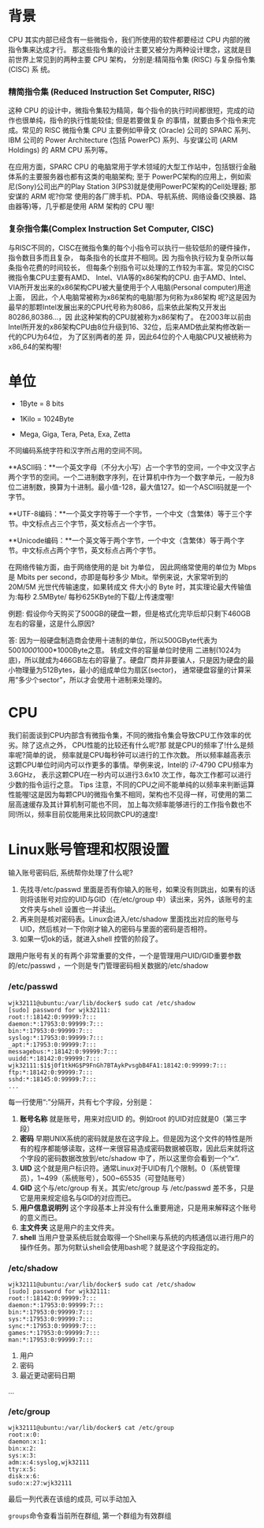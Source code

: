 # 背景

CPU 其实内部已经含有一些微指令，我们所使用的软件都要经过 CPU 内部的微指令集来达成才行。 那这些指令集的设计主要又被分为两种设计理念，这就是目前世界上常见到的两种主要 CPU 架构， 分别是:精简指令集 (RISC) 与复杂指令集 (CISC) 系 统。

### 精简指令集 (Reduced Instruction Set Computer, RISC)
这种 CPU 的设计中，微指令集较为精简，每个指令的执行时间都很短，完成的动作也很单纯，指令的执行性能较佳; 但是若要做复杂 的事情，就要由多个指令来完成。常见的 RISC 微指令集 CPU 主要例如甲骨文 (Oracle) 公司的 SPARC 系列、 IBM 公司的 Power Architecture (包括 PowerPC) 系列、与安谋公司 (ARM Holdings) 的 ARM CPU 系列等。

在应用方面，SPARC CPU 的电脑常用于学术领域的大型工作站中，包括银行金融体系的主要服务器也都有这类的电脑架构; 至于 PowerPC架构的应用上，例如索尼(Sony)公司出产的Play Station 3(PS3)就是使用PowerPC架构的Cell处理器; 那安谋的 ARM 呢?你常 使用的各厂牌手机、PDA、导航系统、网络设备(交换器、路由器等)等，几乎都是使用 ARM 架构的 CPU 喔!

### 复杂指令集(Complex Instruction Set Computer, CISC)
与RISC不同的，CISC在微指令集的每个小指令可以执行一些较低阶的硬件操作，指令数目多而且复杂， 每条指令的长度并不相同。因 为指令执行较为复杂所以每条指令花费的时间较长， 但每条个别指令可以处理的工作较为丰富。常见的CISC微指令集CPU主要有AMD、 Intel、VIA等的x86架构的CPU. 由于AMD、Intel、VIA所开发出来的x86架构CPU被大量使用于个人电脑(Personal computer)用途上面， 因此，个人电脑常被称为x86架构的电脑!那为何称为x86架构 呢?这是因为最早的那颗Intel发展出来的CPU代号称为8086，后来依此架构又开发出80286,80386...，因 此这种架构的CPU就被称为x86架构了。
在2003年以前由Intel所开发的x86架构CPU由8位升级到16、32位，后来AMD依此架构修改新一代的CPU为64位， 为了区别两者的差 异，因此64位的个人电脑CPU又被统称为x86_64的架构喔!

# 单位

* 1Byte = 8 bits

* 1Kilo = 1024Byte

* Mega, Giga, Tera, Peta, Exa, Zetta

不同编码系统字符和汉字所占用的空间不同。

**ASCII码：**一个英文字母（不分大小写）占一个字节的空间，一个中文汉字占两个字节的空间。一个二进制数字序列，在计算机中作为一个数字单元，一般为8位二进制数，换算为十进制。最小值-128，最大值127。如一个ASCII码就是一个字节。

**UTF-8编码：**一个英文字符等于一个字节，一个中文（含繁体）等于三个字节。中文标点占三个字节，英文标点占一个字节。

**Unicode编码：**一个英文等于两个字节，一个中文（含繁体）等于两个字节。中文标点占两个字节，英文标点占两个字节。

在网络传输方面，由于网络使用的是 bit 为单位， 因此网络常使用的单位为 Mbps 是 Mbits per second，亦即是每秒多少 Mbit。举例来说，大家常听到的 20M/5M 光世代传输速度，如果转成文 件大小的 Byte 时，其实理论最大传输值为:每秒 2.5MByte/ 每秒625KByte的下载/上传速度喔!

例题:
假设你今天购买了500GB的硬盘一颗，但是格式化完毕后却只剩下460GB左右的容量，这是什么原因? 

答:
因为一般硬盘制造商会使用十进制的单位，所以500GByte代表为500*1000*1000*1000Byte之意。 转成文件的容量单位时使用 二进制(1024为底)，所以就成为466GB左右的容量了。硬盘厂商并非要骗人，只是因为硬盘的最小物理量为512Bytes，最小的组成单位为扇区(sector)， 通常硬盘容量的计算采 用“多少个sector”，所以才会使用十进制来处理的。

# CPU
我们前面谈到CPU内部含有微指令集，不同的微指令集会导致CPU工作效率的优劣。除了这点之外， CPU性能的比较还有什么呢?那 就是CPU的频率了!什么是频率呢?简单的说， 频率就是CPU每秒钟可以进行的工作次数。 所以频率越高表示这颗CPU单位时间内可以作更多的事情。举例来说，Intel的 i7-4790 CPU频率为3.6GHz， 表示这颗CPU在一秒内可以进行3.6x10 次工作，每次工作都可以进行少数的指令运行之意。
Tips
注意，不同的CPU之间不能单纯的以频率来判断运算性能喔!这是因为每颗CPU的微指令集不相同，架构也不见得一样，可使用的第二层高速缓存及其计算机制可能也不同， 加上每次频率能够进行的工作指令数也不同!所以，频率目前仅能用来比较同款CPU的速度!

# Linux账号管理和权限设置

输入账号密码后, 系统帮你处理了什么呢?
1. 先找寻/etc/passwd 里面是否有你输入的账号，如果没有则跳出，如果有的话则将该账号对应的UID与GID（在/etc/group 中）读出来，另外，该账号的主文件夹与shell 设置也一并读出。
2. 再来则是核对密码表。Linux会进入/etc/shadow 里面找出对应的账号与UID，然后核对一下你刚才输入的密码与里面的密码是否相符。
3. 如果一切ok的话，就进入shell 控管的阶段了。

跟用户账号有关的有两个非常重要的文件，一个是管理用户UID/GID重要参数的/etc/passwd ，一个则是专门管理密码相关数据的/etc/shadow

### /etc/passwd
```
wjk32111@ubuntu:/var/lib/docker$ sudo cat /etc/shadow
[sudo] password for wjk32111:
root:!:18142:0:99999:7:::
daemon:*:17953:0:99999:7:::
bin:*:17953:0:99999:7:::
syslog:*:17953:0:99999:7:::
_apt:*:17953:0:99999:7:::
messagebus:*:18142:0:99999:7:::
uuidd:*:18142:0:99999:7:::
wjk32111:$1$j0f1tkHG$P9FnGh7BTAykPvsgbB4FA1:18142:0:99999:7:::
ftp:*:18142:0:99999:7:::
sshd:*:18145:0:99999:7:::
...
```

每一行使用“:”分隔开，共有七个字段，分别是：
1. **账号名称** 就是账号，用来对应UID 的。例如root 的UID对应就是0（第三字段）
2. **密码** 早期UNIX系统的密码就是放在这字段上。但是因为这个文件的特性是所有的程序都能够读取，这样一来很容易造成密码数据被窃取，因此后来就将这个字段的密码数据改放到/etc/shadow 中了，所以这里你会看到一个“x”.
3. **UID** 这个就是用户标识符。通常Linux对于UID有几个限制。0（系统管理员），1~499（系统账号），500~65535（可登陆账号）
4. **GID** 这个与/etc/group 有关。其实/etc/group 与 /etc/passwd 差不多，只是它是用来规定组名与GID的对应而已。
5. **用户信息说明列** 这个字段基本上并没有什么重要用途，只是用来解释这个账号的意义而已。
6. **主文件夹** 这是用户的主文件夹。
7. **shell** 当用户登录系统后就会取得一个Shell来与系统的内核通信以进行用户的操作任务。那为何默认shell会使用bash呢？就是这个字段指定的。

### /etc/shadow
```
wjk32111@ubuntu:/var/lib/docker$ sudo cat /etc/shadow
[sudo] password for wjk32111:
root:!:18142:0:99999:7:::
daemon:*:17953:0:99999:7:::
bin:*:17953:0:99999:7:::
sys:*:17953:0:99999:7:::
sync:*:17953:0:99999:7:::
games:*:17953:0:99999:7:::
man:*:17953:0:99999:7:::
```
1. 用户
2. 密码
3. 最近更动密码日期

...

### /etc/group
```
wjk32111@ubuntu:/var/lib/docker$ cat /etc/group
root:x:0:
daemon:x:1:
bin:x:2:
sys:x:3:
adm:x:4:syslog,wjk32111
tty:x:5:
disk:x:6:
sudo:x:27:wjk32111
```
最后一列代表在该组的成员, 可以手动加入

```groups```命令查看当前所在群组, 第一个群组为有效群组
